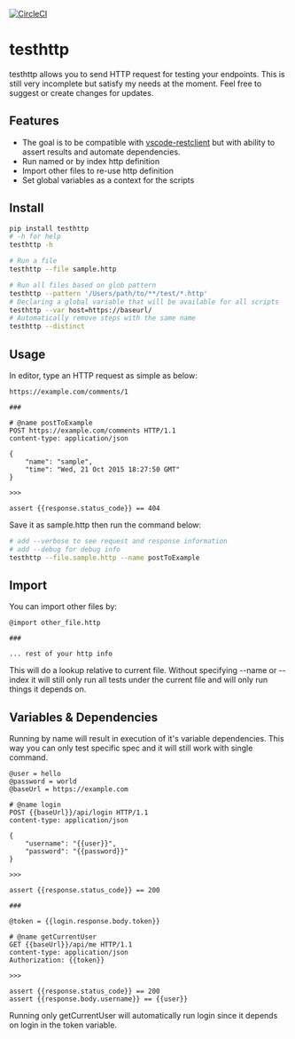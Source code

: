 [![CircleCI](https://circleci.com/gh/faisalraja/testhttp.svg?style=svg)](https://circleci.com/gh/faisalraja/testhttp)

# testhttp


testhttp allows you to send HTTP request for testing your endpoints. This is still very incomplete but satisfy my needs at the moment. Feel free to suggest or create changes for updates.

## Features
* The goal is to be compatible with [vscode-restclient](https://github.com/Huachao/vscode-restclient) but with ability to assert results and automate dependencies.
* Run named or by index http definition
* Import other files to re-use http definition
* Set global variables as a context for the scripts

## Install
```bash
pip install testhttp
# -h for help
testhttp -h

# Run a file
testhttp --file sample.http

# Run all files based on glob pattern
testhttp --pattern '/Users/path/to/**/test/*.http'
# Declaring a global variable that will be available for all scripts
testhttp --var host=https://baseurl/
# Automatically remove steps with the same name
testhttp --distinct
```

## Usage
In editor, type an HTTP request as simple as below:
```http
https://example.com/comments/1

###

# @name postToExample
POST https://example.com/comments HTTP/1.1
content-type: application/json

{
    "name": "sample",
    "time": "Wed, 21 Oct 2015 18:27:50 GMT"
}

>>>

assert {{response.status_code}} == 404
```
Save it as sample.http then run the command below:
```bash
# add --verbose to see request and response information 
# add --debug for debug info
testhttp --file.sample.http --name postToExample
```

## Import
You can import other files by:
```http
@import other_file.http

###

... rest of your http info
```
This will do a lookup relative to current file. Without specifying --name or --index it will still only run all tests under the current file and will only run things it depends on.

## Variables & Dependencies
Running by name will result in execution of it's variable dependencies. This way you can only test specific spec and it will still work with single command.
```http
@user = hello
@password = world
@baseUrl = https://example.com

# @name login
POST {{baseUrl}}/api/login HTTP/1.1
content-type: application/json

{
    "username": "{{user}}",
    "password": "{{password}}"
}

>>>

assert {{response.status_code}} == 200

###

@token = {{login.response.body.token}}

# @name getCurrentUser
GET {{baseUrl}}/api/me HTTP/1.1
content-type: application/json
Authorization: {{token}}

>>>

assert {{response.status_code}} == 200
assert {{response.body.username}} == {{user}}
```
Running only getCurrentUser will automatically run login since it depends on login in the token variable.

